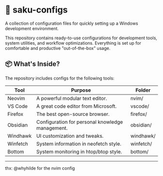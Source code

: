 # 🔧 saku-configs

A collection of configuration files for quickly setting up a Windows development environment.

This repository contains ready-to-use configurations for development tools, system utilities, and workflow optimizations. Everything is set up for comfortable and productive "out-of-the-box" usage.

## 📦 What's Inside?

The repository includes configs for the following tools:

| Tool      | Purpose                                          | Folder     |
|-----------|--------------------------------------------------|------------|
| Neovim    | A powerful modular text editor.                  | nvim/      |
| VS Code   | A great code editor from Microsoft.              | vscode/    |
| Firefox   | The best open-source browser.                    | firefox/   |
| Obsidian  | Configuration for personal knowledge management. | obsidian/  |
| Windhawk  | UI customization and tweaks.                     | windhawk/  |
| Winfetch  | System information in neofetch style.            | winfetch/  |
| Bottom    | System monitoring in htop/btop style.            | bottom/    |
---


thx: @whyhilde for the nvim config
